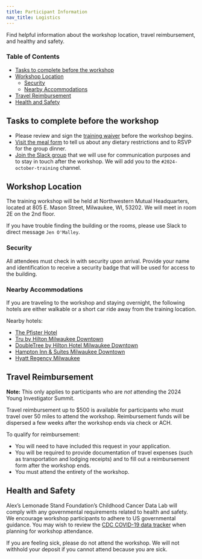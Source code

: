 ```yaml
---
title: Participant Information
nav_title: Logistics
---
```



Find helpful information about the workshop location, travel reimbursement, and healthy and safety.

<!-- START doctoc generated TOC please keep comment here to allow auto update -->
<!-- DON'T EDIT THIS SECTION, INSTEAD RE-RUN doctoc TO UPDATE -->

### Table of Contents

- [Tasks to complete before the workshop](#tasks-to-complete-before-the-workshop)
- [Workshop Location](#workshop-location)
	- [Security](#security)
	- [Nearby Accommodations](#nearby-accommodations)
- [Travel Reimbursement](#travel-reimbursement)
- [Health and Safety](#health-and-safety)

<!-- END doctoc generated TOC please keep comment here to allow auto update -->

## Tasks to complete before the workshop

* Please review and sign the [training waiver](https://app.hellosign.com/s/2o2yghCj) before the workshop begins.
* [Visit the meal form](https://forms.gle/aTfFxAo8R3zucsMs6) to tell us about any dietary restrictions and to RSVP for the group dinner.
* [Join the Slack group](http://ccdatalab.org/slack) that we will use for communication purposes and to stay in touch after the workshop. We will add you to the `#2024-october-training` channel.

## Workshop Location

The training workshop will be held at Northwestern Mutual Headquarters, located at 805 E. Mason Street, Milwaukee, WI, 53202.
We will meet in room 2E on the 2nd floor. 

If you have trouble finding the building or the rooms, please use Slack to direct message `Jen O'Malley`.

### Security

All attendees must check in with security upon arrival.
Provide your name and identification to receive a security badge that will be used for access to the building. 

### Nearby Accommodations

If you are traveling to the workshop and staying overnight, the following hotels are either walkable or a short car ride away from the training location.

Nearby hotels:

* [The Pfister Hotel](https://www.thepfisterhotel.com/)
* [Tru by Hilton Milwaukee Downtown](https://www.hilton.com/en/hotels/mkesoru-tru-milwaukee-downtown/)
* [DoubleTree by Hilton Hotel Milwaukee Downtown](https://www.hilton.com/en/hotels/mkeccdt-doubletree-milwaukee-downtown/)
* [Hampton Inn & Suites Milwaukee Downtown](https://www.hilton.com/en/hotels/mkedwhx-hampton-suites-milwaukee-downtown/)
* [Hyatt Regency Milwaukee](https://www.hyatt.com/hyatt-regency/en-US/mkerm-hyatt-regency-milwaukee)


## Travel Reimbursement

**Note:** This only applies to participants who are *not* attending the 2024 Young Investigator Summit.

Travel reimbursement up to $500 is available for participants who must travel over 50 miles to attend the workshop.
Reimbursement funds will be dispersed a few weeks after the workshop ends via check or ACH.

To qualify for reimbursement:

* You will need to have included this request in your application.
* You will be required to provide documentation of travel expenses (such as transportation and lodging receipts) and to fill out a reimbursement form after the workshop ends.
* You must attend the entirety of the workshop.

## Health and Safety

Alex’s Lemonade Stand Foundation’s Childhood Cancer Data Lab will comply with any governmental requirements related to health and safety.
We encourage workshop participants to adhere to US governmental guidance. You may wish to review the [CDC COVID-19 data tracker](https://covid.cdc.gov/covid-data-tracker/#datatracker-home) when planning for workshop attendance.

If you are feeling sick, please do not attend the workshop.
We will not withhold your deposit if you cannot attend because you are sick.